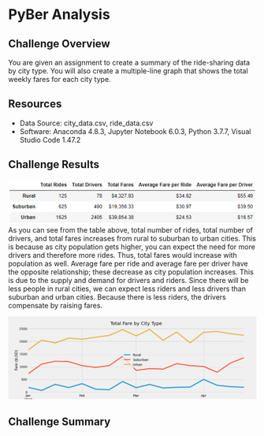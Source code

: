 # PyBer Analysis

## Challenge Overview
You are given an assignment to create a summary of the ride-sharing data by city type. You will also create a multiple-line graph that shows the total weekly fares for each city type.

## Resources
- Data Source: city_data.csv, ride_data.csv
- Software: Anaconda 4.8.3, Jupyter Notebook 6.0.3, Python 3.7.7, Visual Studio Code 1.47.2

## Challenge Results
![challenge_summary](resources/challenge_summary.png)
As you can see from the table above, total number of rides, total number of drivers, and total fares increases from rural to suburban to urban cities. This is because as city population gets higher, you can expect the need for more drivers and therefore more rides. Thus, total fares would increase with population as well.
Average fare per ride and average fare per driver have the opposite relationship; these decrease as city population increases. This is due to the supply and demand for drivers and riders. Since there will be less people in rural cities, we can expect less riders and less drivers than suburban and urban cities. Because there is less riders, the drivers compensate by raising fares.

![PyBer_fare_summary](analysis/PyBer_fare_summary.png)

## Challenge Summary
